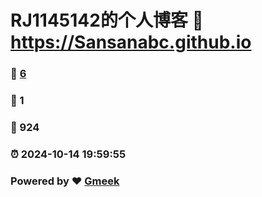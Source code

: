# RJ1145142的个人博客 :link: https://Sansanabc.github.io 
### :page_facing_up: [6](https://Sansanabc.github.io/tag.html) 
### :speech_balloon: 1 
### :hibiscus: 924 
### :alarm_clock: 2024-10-14 19:59:55 
### Powered by :heart: [Gmeek](https://github.com/Meekdai/Gmeek)
